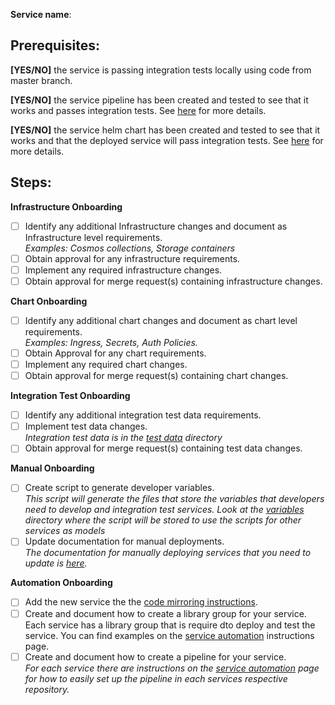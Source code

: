 **Service name**:

## Prerequisites:

**[YES/NO]** the service is passing integration tests locally using code from master branch.

**[YES/NO]** the service pipeline has been created and tested to see that it works and passes integration tests. See [here](https://community.opengroup.org/osdu/platform/deployment-and-operations/infra-azure-provisioning/-/blob/master/docs/service-onboarding.md) for more details.

**[YES/NO]** the service helm chart has been created and tested to see that it works and that the deployed service will pass integration tests. See [here](https://community.opengroup.org/osdu/platform/deployment-and-operations/infra-azure-provisioning/-/blob/master/docs/service-onboarding.md) for more details.

## Steps:

**Infrastructure Onboarding**
- [ ] Identify any additional Infrastructure changes and document as 
Infrastructure level requirements.  
_Examples: Cosmos collections, Storage containers_
- [ ] Obtain approval for any infrastructure requirements.
- [ ] Implement any required infrastructure changes.
- [ ] Obtain approval for merge request(s) containing infrastructure changes.

**Chart Onboarding**
- [ ] Identify any additional chart changes and document as chart level requirements.  
_Examples: Ingress, Secrets, Auth Policies._
- [ ] Obtain Approval for any chart requirements.
- [ ] Implement any required chart changes.
- [ ] Obtain approval for merge request(s) containing chart changes.

**Integration Test Onboarding**
- [ ] Identify any additional integration test data requirements.
- [ ] Implement test data changes.  
_Integration test data is in the [test data](https://community.opengroup.org/osdu/platform/deployment-and-operations/infra-azure-provisioning/-/tree/master/tools/test_data) directory_
- [ ] Obtain approval for merge request(s) containing test data changes.

**Manual Onboarding**
- [ ] Create script to generate developer variables.  
_This script will generate the files that store the variables that developers need to develop and integration test services. Look at the [variables](https://community.opengroup.org/osdu/platform/deployment-and-operations/infra-azure-provisioning/-/tree/master/tools/variables) directory where the script will be stored to use the scripts for other services as models_
- [ ] Update documentation for manual deployments.  
_The documentation for manually deploying services that you need to update is [here](https://community.opengroup.org/osdu/platform/deployment-and-operations/infra-azure-provisioning/-/blob/master/charts/README.md)._

**Automation Onboarding**
- [ ] Add the new service the the [code mirroring instructions](https://community.opengroup.org/osdu/platform/deployment-and-operations/infra-azure-provisioning/-/blob/master/docs/code-mirroring.md).
- [ ] Create and document how to create a library group for your service. Each service has a library group that is require dto deploy and test the service. You can find examples on the [service automation](https://community.opengroup.org/osdu/platform/deployment-and-operations/infra-azure-provisioning/-/blob/master/docs/service-automation.md) instructions page.
- [ ] Create and document how to create a pipeline for your service.  
_For each service there are instructions on the [service automation](https://community.opengroup.org/osdu/platform/deployment-and-operations/infra-azure-provisioning/-/blob/master/docs/service-automation.md) page for how to easily set up the pipeline in each services respective repository._